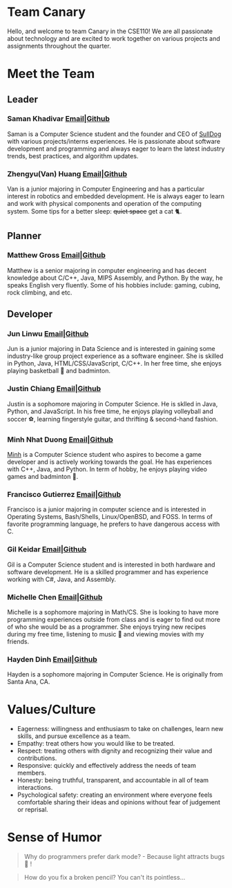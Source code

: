 # Team Canary

Hello, and welcome to team Canary in the CSE110! We are all passionate about technology and are excited to work together on various projects and assignments throughout the quarter.

# Meet the Team
## Leader

### Saman Khadivar [Email](mailto:skhadivar@ucsd.edu)|[Github](https://github.com/Samdopika) 

Saman is a Computer Science student and the founder and CEO of [SullDog](https://www.sulldog.com/) with various projects/interns experiences. He is passionate about software development and programming and always eager to learn the latest industry trends, best practices, and algorithm updates.

### Zhengyu(Van) Huang [Email](mailto:zhh013@ucsd.edu)|[Github](https://github.com/vanvansan) 
Van is a junior majoring in Computer Engineering and has a particular interest in robotics and embedded development. He is always eager to learn and work with physical components and operation of the computing system. Some tips for a better sleep: ~~quiet space~~ get a cat :cat2:.

## Planner

### Matthew Gross [Email](mailto:magross@ucsd.edu)|[Github](https://github.com/maarongross) 
Matthew is a senior majoring in computer engineering and has decent knowledge about C/C++, Java, MIPS Assembly, and Python. By the way, he speaks English very fluently. Some of his hobbies include: gaming, cubing, rock climbing, and etc.

## Developer

### Jun Linwu [Email](mailto:julinwu@ucsd.edu)|[Github](https://github.com/fillna) 
Jun is a junior majoring in Data Science and is interested in gaining some industry-like group project experience as a software engineer. She is skilled in Python, Java, HTML/CSS/JavaScript, C/C++. In her free time, she enjoys playing basketball :basketball: and badminton.

### Justin Chiang [Email](mailto:j2chiang@ucsd.edu)|[Github](https://github.com/justin-chiang) 
Justin is a sophomore majoring in Computer Science. He is sklled in Java, Python, and JavaScript. In his free time, he enjoys playing volleyball and soccer :soccer:, learning fingerstyle guitar, and thrifting & second-hand fashion.

### Minh Nhat Duong [Email](mailto:m7duong@ucsd.edu)|[Github](https://github.com/minhnhat1901) 
[Minh](https://github.com/m7duong) is a Computer Science student who aspires to become a game developer and is actively working towards the goal. He has experiences with C++, Java, and Python. In term of hobby, he enjoys playing video games and badminton :cherry_blossom:.

### Francisco Gutierrez [Email](mailto:ffgutierrez@ucsd.edu)|[Github](https://github.com/IllusiveAldebaran) 
Francisco is a junior majoring in computer science and is interested in Operating Systems, Bash/Shells, Linux/OpenBSD, and FOSS. In terms of favorite programming language, he prefers to have dangerous access with C.

### Gil Keidar [Email](mailto:gkeidar@ucsd.edu)|[Github](https://github.com/gilkeidar) 
Gil is a Computer Science student and is interested in both hardware and software development. He is a skilled programmer and has experience working with C#, Java, and Assembly.

### Michelle Chen [Email](mailto:mic019@ucsd.edu)|[Github](https://github.com/Mchellei) 
Michelle is a sophomore majoring in Math/CS. She is looking to have more programming experiences outside from class and is eager to find out more of who she would be as a programmer. She enjoys trying new recipes during my free time, listening to music :musical_note: and viewing movies with my friends. 

### Hayden Dinh [Email](mailto:hpdinh@ucsd.edu)|[Github](https://github.com/hpdinh) 
Hayden is a sophomore majoring in Computer Science. He is originally from Santa Ana, CA.


# Values/Culture
- Eagerness: willingness and enthusiasm to take on challenges, learn new skills, and pursue excellence as a team.
- Empathy: treat others how you would like to be treated.
- Respect: treating others with dignity and recognizing their value and contributions.
- Responsive: quickly and effectively address the needs of team members.
- Honesty: being truthful, transparent, and accountable in all of team interactions.
- Psychological safety: creating an environment where everyone feels comfortable sharing their ideas and opinions without fear of judgement or reprisal.

# Sense of Humor
> Why do programmers prefer dark mode? - Because light attracts bugs :bug: ! 

> How do you fix a broken pencil? You can't its pointless...

